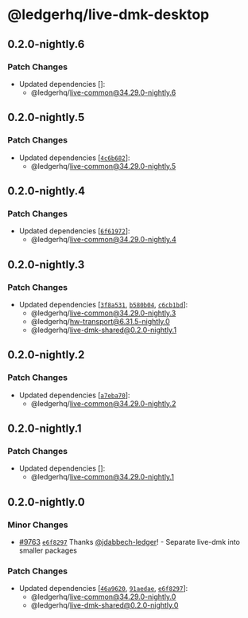 # @ledgerhq/live-dmk-desktop

## 0.2.0-nightly.6

### Patch Changes

- Updated dependencies []:
  - @ledgerhq/live-common@34.29.0-nightly.6

## 0.2.0-nightly.5

### Patch Changes

- Updated dependencies [[`4c6b682`](https://github.com/LedgerHQ/ledger-live/commit/4c6b682b9929334a7be13212a69f2c6a614f372c)]:
  - @ledgerhq/live-common@34.29.0-nightly.5

## 0.2.0-nightly.4

### Patch Changes

- Updated dependencies [[`6f61972`](https://github.com/LedgerHQ/ledger-live/commit/6f619728e200270a674ffb13b10375765b55ae4b)]:
  - @ledgerhq/live-common@34.29.0-nightly.4

## 0.2.0-nightly.3

### Patch Changes

- Updated dependencies [[`3f8a531`](https://github.com/LedgerHQ/ledger-live/commit/3f8a53196dfb80d084056e0d896e09869c8ff949), [`b580b04`](https://github.com/LedgerHQ/ledger-live/commit/b580b04e02392a706534c2fceba192ae3b6242ef), [`c6cb1bd`](https://github.com/LedgerHQ/ledger-live/commit/c6cb1bd2a0768ccbeeee96342dc8b872a620f3ac)]:
  - @ledgerhq/live-common@34.29.0-nightly.3
  - @ledgerhq/hw-transport@6.31.5-nightly.0
  - @ledgerhq/live-dmk-shared@0.2.0-nightly.1

## 0.2.0-nightly.2

### Patch Changes

- Updated dependencies [[`a7eba70`](https://github.com/LedgerHQ/ledger-live/commit/a7eba70fadb79e5bfd98b285cfb1a70284009138)]:
  - @ledgerhq/live-common@34.29.0-nightly.2

## 0.2.0-nightly.1

### Patch Changes

- Updated dependencies []:
  - @ledgerhq/live-common@34.29.0-nightly.1

## 0.2.0-nightly.0

### Minor Changes

- [#9763](https://github.com/LedgerHQ/ledger-live/pull/9763) [`e6f8297`](https://github.com/LedgerHQ/ledger-live/commit/e6f8297515ed689ee7cad902ef0ec07260692463) Thanks [@jdabbech-ledger](https://github.com/jdabbech-ledger)! - Separate live-dmk into smaller packages

### Patch Changes

- Updated dependencies [[`46a9620`](https://github.com/LedgerHQ/ledger-live/commit/46a9620b4ea6343efc28792d3b57bf84ee2a23e8), [`91aedae`](https://github.com/LedgerHQ/ledger-live/commit/91aedae036802adac794ae1969511fa2ab440d59), [`e6f8297`](https://github.com/LedgerHQ/ledger-live/commit/e6f8297515ed689ee7cad902ef0ec07260692463)]:
  - @ledgerhq/live-common@34.29.0-nightly.0
  - @ledgerhq/live-dmk-shared@0.2.0-nightly.0
